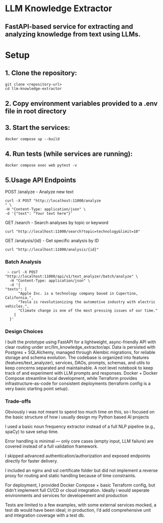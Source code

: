 # LLM Knowledge Extractor

## FastAPI-based service for extracting and analyzing knowledge from text using LLMs.

# Setup

## 1. Clone the repository:
```
git clone <repository-url>
cd llm-knowledge-extractor
```

## 2. Copy environment variables provided to a .env file in root directory

## 3. Start the services:
```
docker compose up --build
```

## 4. Run tests (while services are running):
```
docker compose exec web pytest -v
```

## 5.Usage API Endpoints

POST /analyze - Analyze new text
```
curl -X POST "http://localhost:11000/analyze
" \
-H "Content-Type: application/json" \
-d '{"text": "Your text here"}'
```

GET /search - Search analyses by topic or keyword
```
curl "http://localhost:11000/search?topic=technology&limit=10"
```

GET /analysis/{id} - Get specific analysis by ID
```
curl "http://localhost:11000/analysis/{id}"
```


### Batch Analysis
```
 ~ curl -X POST "http://localhost:11000/api/v1/text_analyzer/batch/analyze" \
  -H "Content-Type: application/json" \
  -d '{                                                                  "texts": [
      "Apple Inc. is a technology company based in Cupertino, California.",
      "Tesla is revolutionizing the automotive industry with electric vehicles.",
      "Climate change is one of the most pressing issues of our time."
    ]
  }'
```

### Design Choices

I built the prototype using FastAPI for a lightweight, async-friendly API with clear routing under src/llm_knowledge_extractor/api. Data is persisted with Postgres + SQLAlchemy, managed through Alembic migrations, for reliable storage and schema evolution. The codebase is organized into features (features/text_analyzer), services, DAOs, prompts, schemas, and utils to keep concerns separated and maintainable. A root level notebook to keep track of and experiment with LLM prompts and responses. Docker + Docker Compose streamline local development, while Terraform provides infrastructure-as-code for consistent deployments (terraform config is a very basic starting point setup). 

### Trade-offs

Obviously i was not meant to spend too much time on this, so i focused on the basic structure of how i usually design my Python based AI projects

I used a basic noun frequency extractor instead of a full NLP pipeline (e.g., spaCy) to save setup time.

Error handling is minimal — only core cases (empty input, LLM failure) are covered instead of a full validation framework.

I skipped advanced authentication/authorization and exposed endpoints directly for faster delivery.

I included an nginx and ssl certificate folder but did not implement a reverse proxy for routing and static handling because of time constraints.

For deployment, I provided Docker Compose + basic Terraform config, but didn’t implement full CI/CD or cloud integration. Ideally i would seperate environments and services for developement and production

Tests are limited to a few examples, with some external services mocked, a test db would have been ideal; in production, I’d add comprehensive unit and integration coverage with a test db.

